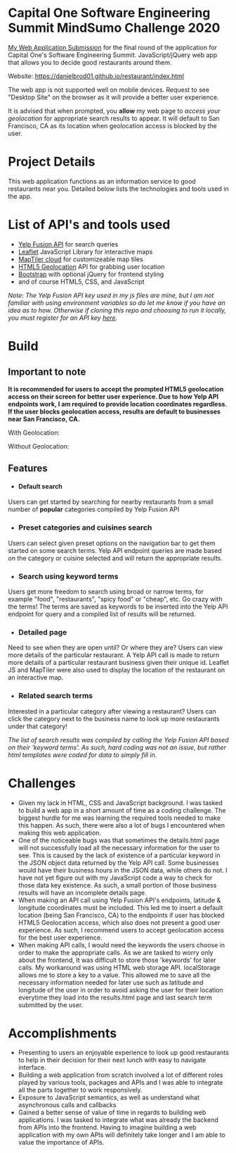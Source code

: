 # Capital One Software Engineering Summit MindSumo Challenge 2020
<a href="https://danielbrod01.github.io/restaurant/index.html">My Web Application Submission</a>
for the final round of the application for Capital One's Software Engineering Summit. JavaScript/jQuery web app that allows you to decide good restaurants around them.

Website: https://danielbrod01.github.io/restaurant/index.html

The web app is not supported well on mobile devices. Request to see "Desktop Site" on the browser as it will provide a better user experience. 

It is advised that when prompted, you **allow** my web page to *access your geolocation* for appropriate search results to appear. It will default to San Francisco, CA as its location when geolocation access is blocked by the user.

# Project Details
This web application functions as an information service to good restaurants near you. Detailed below lists the technologies and tools used in the app.

# List of API's and tools used
* <a href="https://www.yelp.com/developers">Yelp Fusion API</a> for search queries
* <a href="https://leafletjs.com/index.html">Leaflet</a> JavaScript Library for interactive maps
* <a href="https://www.maptiler.com/cloud/">MapTiler cloud</a> for customizeable map tiles
* <a href="https://www.w3schools.com/html/html5_geolocation.asp">HTML5 Geolocation</a> API for grabbing user location
* <a href="https://getbootstrap.com/docs/3.4/">Bootstrap</a> with optional jQuery for frontend styling
* and of course HTML5, CSS, and JavaScript

*Note: The Yelp Fusion API key used in my js files are mine, but I am not familiar with using environment variables so do let me know if you have an idea as to how. Otherwise if cloning this repo and choosing to run it locally, you must register for an API key <a href="https://www.yelp.com/fusion">here</a>.*

# Build
## Important to note
**It is recommended for users to accept the prompted HTML5 geolocation access on their screen for better user experience. Due to how Yelp API endpoints work, I am required to provide location coordinates regardless. If the user blocks geolocation access, results are default to businesses near San Francisco, CA.**

With Geolocation: 



Without Geolocation:



## Features
* #### Default search
Users can get started by searching for nearby restaurants from a small number of **popular** categories compiled by Yelp Fusion API



* ### Preset categories and cuisines search
Users can select given preset options on the navigation bar to get them started on some search terms. Yelp API endpoint queries are made based on the category or cuisine selected and will return the appropriate results.



* ### Search using keyword terms
Users get more freedom to search using broad or narrow terms, for example "food", "restaurants", "spicy food" or "cheap", etc. Go crazy with the terms! The terms are saved as keywords to be inserted into the Yelp API endpoint for query and a compiled list of results will be returned.



* ### Detailed page
Need to see when they are open until? Or where they are? Users can view more details of the particular restaurant. A Yelp API call is made to return more details of a particular restaurant business given their unique id. Leaflet JS and MapTiler were also used to display the location of the restaurant on an interactive map.



* ### Related search terms

Interested in a particular category after viewing a restaurant? Users can click the category next to the business name to look up more restaurants under that category!



*The list of search results was compiled by calling the Yelp Fusion API based on their 'keyword terms'. As such, hard coding was not an issue, but rather html templates were coded for data to simply fill in.*

# Challenges
* Given my lack in HTML, CSS and JavaScript background. I was tasked to build a web app in a short amount of time as a coding challenge. The biggest hurdle for me was learning the required tools needed to make this happen. As such, there were also a lot of bugs I encountered when making this web application.
* One of the noticeable bugs was that sometimes the details.html page will not successfully load all the necessary information for the user to see. This is caused by the lack of existence of a particular keyword in the JSON object data returned by the Yelp API call. Some businesses would have their business hours in the JSON data, while others do not. I have not yet figure out with my JavaScript code a way to check for those data key existence. As such, a small portion of those business results will have an incomplete details page.
* When making an API call using Yelp Fusion API's endpoints, latitude & longitude coordinates must be included. This led me to insert a default location (being San Francisco, CA) to the endpoints if user has blocked HTML5 Geolocation access, which also does not present a good user experience. As such, I recommend users to accept geolocation access for the best user experience.
* When making API calls, I would need the keywords the users choose in order to make the appropriate calls. As we are tasked to worry only about the frontend, It was difficult to store those 'keywords' for later calls. My workaround was using HTML web storage API. localStorage allows me to store a key to a value. This allowed me to save all the necessary information needed for later use such as latitude and longitude of the user in order to avoid asking the user for their location everytime they load into the results.html page and last search term submitted by the user.

# Accomplishments
* Presenting to users an enjoyable experience to look up good restaurants to help in their decision for their next lunch with easy to navigate interface.
* Building a web application from scratch involved a lot of different roles played by various tools, packages and APIs and I was able to integrate all the parts together to work responsively.
* Exposure to JavaScript semantics, as well as understand what asynchronous calls and callbacks
* Gained a better sense of value of time in regards to building web applications. I was tasked to integrate what was already the backend from APIs into the frontend. Having to imagine building a web application with my own APIs will definitely take longer and I am able to value the importance of APIs.
